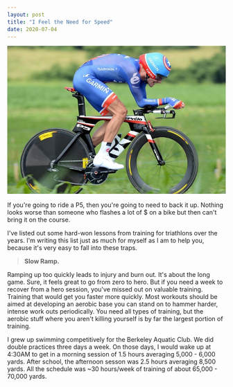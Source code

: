 ```yaml
---
layout: post
title: "I Feel the Need for Speed"
date: 2020-07-04
---
```

<div class="asset-content">
<div class="asset-body">	

<p><img src="static/img/cervelo.jpg" width="650"></p>
						
<p>
If you're going to ride a P5, then you're going to need to back it up.  Nothing looks worse
than someone who flashes a lot of $ on a bike but then can't bring it on the course.  
</p>

<p>
I've listed out some hard-won lessons from training for triathlons over the years.  I'm writing this list just as much for myself as I am to help you, because it's very easy to fall into these traps.  
 </p>

<blockquote>
    <p><b>Slow Ramp.</b></p>
</blockquote>

<p>  
Ramping up too quickly leads to injury and burn out.  It's about the long game.  Sure, it feels
great to go from zero to hero.  But if you need a week to recover from a hero session, you've missed out on valuable training.  Training that would get you faster more quickly.  Most workouts should be aimed at developing an aerobic base you can stand on to hammer harder, intense work outs periodically.  You need all types of training, but the aerobic stuff where you aren't killing yourself is by far the largest portion of training.  
</p>

<p> I grew up swimming competitively for the Berkeley Aquatic Club.  We did double practices three days a week.  On those days, I would wake up at 4:30AM to get in a morning session of 1.5 hours averaging 5,000 - 6,000 yards.  After school, the afternoon sesson was 2.5 hours averaging 8,500 yards.  All the schedule was ~30 hours/week of training of about 65,000 - 70,000 yards.   
</p>


</div>
</div>


